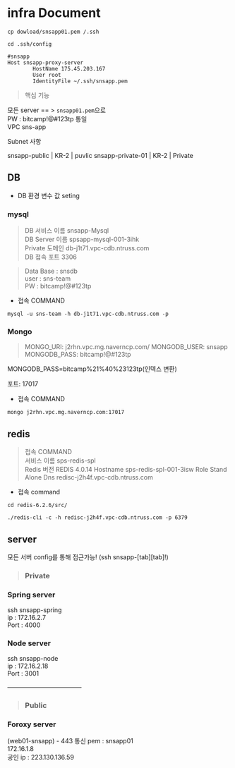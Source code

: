 # infra Document

```cp dowload/snsapp01.pem /.ssh```

```cd .ssh/config```

```
#snsapp
Host snsapp-proxy-server
        HostName 175.45.203.167
        User root
        IdentityFile ~/.ssh/snsapp.pem
```
> 핵심 기능

모든 server == > ```snsapp01.pem```으로 <br/>
PW : bitcamp!@#123tp 통일<br/>
VPC	sns-app<br/>

Subnet 사항

snsapp-public | KR-2 | puvlic
snsapp-private-01 | KR-2 | Private


## DB
- DB 환경 변수 값 seting

### mysql 
> DB 서비스 이름 	snsapp-Mysql<br/>
DB Server 이름	spsapp-mysql-001-3ihk<br/>
Private 도메인	db-j1t71.vpc-cdb.ntruss.com<br/>
DB 접속 포트	3306<br/>

>Data Base : snsdb<br/>
user : sns-team<br/>
PW : bitcamp!@#123tp

- 접속 COMMAND
```
mysql -u sns-team -h db-j1t71.vpc-cdb.ntruss.com -p
```


### Mongo

> MONGO_URI: j2rhn.vpc.mg.naverncp.com/
MONGODB_USER: snsapp
MONGODB_PASS: bitcamp!@#123tp

MONGODB_PASS=bitcamp%21%40%23123tp(인덱스 변환)

포트: 17017



- 접속 COMMAND
```
mongo j2rhn.vpc.mg.naverncp.com:17017
```


## redis

> 접속 COMMAND<br/>
서비스 이름	sps-redis-spl<br/>
Redis 버전	REDIS 4.0.14
Hostname	sps-redis-spl-001-3isw
Role	Stand Alone
Dns     redisc-j2h4f.vpc-cdb.ntruss.com

- 접속 command
```
cd redis-6.2.6/src/   

./redis-cli -c -h redisc-j2h4f.vpc-cdb.ntruss.com -p 6379
```

## server

모든 서버 config를 통해 접근가능!
(ssh snsapp-[tab][tab]!)

> ### Private

### Spring server  
ssh snsapp-spring<br/>
ip : 172.16.2.7<br/>
Port : 4000

### Node server 
ssh snsapp-node<br/>
ip : 172.16.2.18<br/>
Port : 3001

————————————

> ### Public

<!-- React server == > 화면 렌더링
(web02-snsapp)
- 리액트로 프론트 엔드 이전하면서 로그인 세션관리 코드 좀 수정 -->


### Foroxy server 
(web01-snsapp) - 443 통신
pem : snsapp01<br/>
172.16.1.8<br/>
공인 ip : 223.130.136.59
